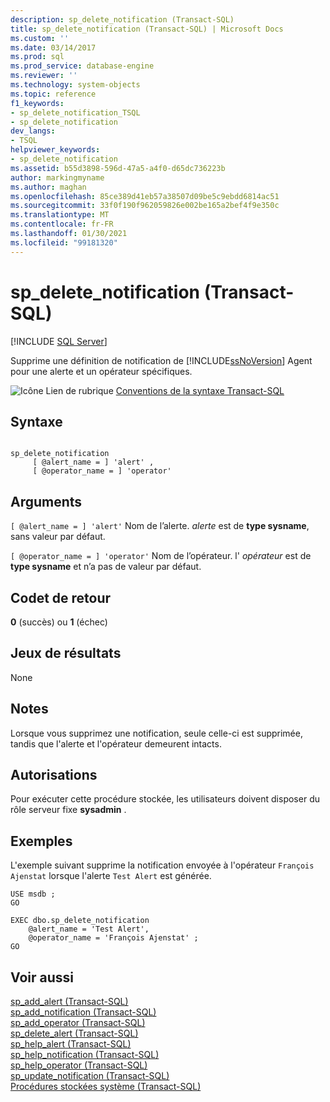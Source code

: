 ```yaml
---
description: sp_delete_notification (Transact-SQL)
title: sp_delete_notification (Transact-SQL) | Microsoft Docs
ms.custom: ''
ms.date: 03/14/2017
ms.prod: sql
ms.prod_service: database-engine
ms.reviewer: ''
ms.technology: system-objects
ms.topic: reference
f1_keywords:
- sp_delete_notification_TSQL
- sp_delete_notification
dev_langs:
- TSQL
helpviewer_keywords:
- sp_delete_notification
ms.assetid: b55d3898-596d-47a5-a4f0-d65dc736223b
author: markingmyname
ms.author: maghan
ms.openlocfilehash: 85ce389d41eb57a38507d09be5c9ebdd6814ac51
ms.sourcegitcommit: 33f0f190f962059826e002be165a2bef4f9e350c
ms.translationtype: MT
ms.contentlocale: fr-FR
ms.lasthandoff: 01/30/2021
ms.locfileid: "99181320"
---
```

# <a name="sp_delete_notification-transact-sql"></a>sp_delete_notification (Transact-SQL)
[!INCLUDE [SQL Server](../../includes/applies-to-version/sqlserver.md)]

  Supprime une définition de notification de [!INCLUDE[ssNoVersion](../../includes/ssnoversion-md.md)] Agent pour une alerte et un opérateur spécifiques.  
  
 ![Icône Lien de rubrique](../../database-engine/configure-windows/media/topic-link.gif "Icône du lien de rubrique") [Conventions de la syntaxe Transact-SQL](../../t-sql/language-elements/transact-sql-syntax-conventions-transact-sql.md)  
  
## <a name="syntax"></a>Syntaxe  
  
```  
  
sp_delete_notification  
     [ @alert_name = ] 'alert' ,   
     [ @operator_name = ] 'operator'   
```  
  
## <a name="arguments"></a>Arguments  
`[ @alert_name = ] 'alert'` Nom de l’alerte. *alerte* est de **type sysname**, sans valeur par défaut.  
  
`[ @operator_name = ] 'operator'` Nom de l’opérateur. l' *opérateur* est de **type sysname** et n’a pas de valeur par défaut.  
  
## <a name="return-code-values"></a>Codet de retour  
 **0** (succès) ou **1** (échec)  
  
## <a name="result-sets"></a>Jeux de résultats  
 None  
  
## <a name="remarks"></a>Notes  
 Lorsque vous supprimez une notification, seule celle-ci est supprimée, tandis que l'alerte et l'opérateur demeurent intacts.  
  
## <a name="permissions"></a>Autorisations  
 Pour exécuter cette procédure stockée, les utilisateurs doivent disposer du rôle serveur fixe **sysadmin** .  
  
## <a name="examples"></a>Exemples  
 L'exemple suivant supprime la notification envoyée à l'opérateur `François Ajenstat` lorsque l'alerte `Test Alert` est générée.  
  
```  
USE msdb ;  
GO  
  
EXEC dbo.sp_delete_notification  
    @alert_name = 'Test Alert',  
    @operator_name = 'François Ajenstat' ;  
GO  
```  
  
## <a name="see-also"></a>Voir aussi  
 [sp_add_alert &#40;Transact-SQL&#41;](../../relational-databases/system-stored-procedures/sp-add-alert-transact-sql.md)   
 [sp_add_notification &#40;Transact-SQL&#41;](../../relational-databases/system-stored-procedures/sp-add-notification-transact-sql.md)   
 [sp_add_operator &#40;Transact-SQL&#41;](../../relational-databases/system-stored-procedures/sp-add-operator-transact-sql.md)   
 [sp_delete_alert &#40;Transact-SQL&#41;](../../relational-databases/system-stored-procedures/sp-delete-alert-transact-sql.md)   
 [sp_help_alert &#40;Transact-SQL&#41;](../../relational-databases/system-stored-procedures/sp-help-alert-transact-sql.md)   
 [sp_help_notification &#40;Transact-SQL&#41;](../../relational-databases/system-stored-procedures/sp-help-notification-transact-sql.md)   
 [sp_help_operator &#40;Transact-SQL&#41;](../../relational-databases/system-stored-procedures/sp-help-operator-transact-sql.md)   
 [sp_update_notification &#40;Transact-SQL&#41;](../../relational-databases/system-stored-procedures/sp-update-notification-transact-sql.md)   
 [Procédures stockées système &#40;Transact-SQL&#41;](../../relational-databases/system-stored-procedures/system-stored-procedures-transact-sql.md)  
  
  
